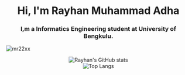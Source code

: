<h1 align="center">Hi, I'm Rayhan Muhammad Adha</h1>
<h3 align="center">I,m a Informatics Engineering student at University of Bengkulu.</h3>

<p align="left"> <img src="https://komarev.com/ghpvc/?username=mr22xx&label=Profile%20views&color=0e75b6&style=flat" alt="mr22xx" /> </p>

  
<center>
  
![Rayhan's GitHub stats](https://github-readme-stats.vercel.app/api?username=Mr22XX&show_icons=true&theme=radical)
<br>
![Top Langs](https://github-readme-stats.vercel.app/api/top-langs/?username=Mr22XX&hide_progress=true&theme=radical)
</center>





